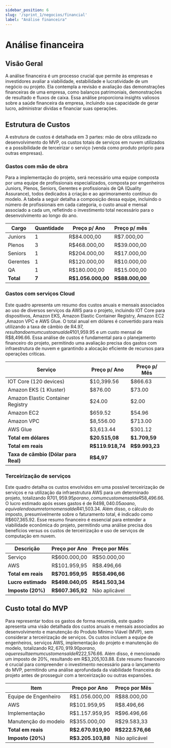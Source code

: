 ```yaml
---
sidebar_position: 6
slug: '/sprint_1/negocios/financial'
label: "Análise financeira"
---
```


# Análise financeira

## Visão Geral

A análise financeira é um processo crucial que permite às empresas e investidores avaliar a viabilidade, estabilidade e lucratividade de um negócio ou projeto. Ela contempla a revisão e avaliação das demonstrações financeiras de uma empresa, como balanços patrimoniais, demonstrações de resultado e fluxos de caixa. Essa análise proporciona insights valiosos sobre a saúde financeira da empresa, incluindo sua capacidade de gerar lucro, administrar dívidas e financiar suas operações.

## Estrutura de Custos

A estrutura de custos é detalhada em 3 partes: mão de obra utilizada no desenvolvimento do MVP, os custos totais de serviços em nuvem utilizados e a possibilidade de terceirizar o serviço (venda como produto próprio para outras empresas).

### Gastos com mão de obra

Para a implementação do projeto, será necessário uma equipe composta por uma equipe de profissionais especializados, composta por engenheiros Juniors, Plenos, Seniors, Gerentes e profissionais de QA (Quality Assurance), todos dedicados à criação e ao aprimoramento contínuo do modelo. A tabela a seguir detalha a composição dessa equipe, incluindo o número de profissionais em cada categoria, o custo anual e mensal associado a cada um, refletindo o investimento total necessário para o desenvolvimento ao longo do ano.

| Cargo     | Quantidade | Preço p/ Ano   | Preço p/ mês |
|-----------|------------|----------------|--------------|
| Juniors   | 1          | R$84.000,00    | R$7.000,00   |
| Plenos    | 3          | R$468.000,00   | R$39.000,00  |
| Seniors   | 1          | R$204.000,00   | R$17.000,00  |
| Gerentes  | 1          | R$120.000,00   | R$10.000,00  |
| QA        | 1          | R$180.000,00   | R$15.000,00  |
| **Total** | **7**      | **R$1.056.000,00** | **R$88.000,00** |

### Gastos com serviços Cloud

Este quadro apresenta um resumo dos custos anuais e mensais associados ao uso de diversos serviços da AWS para o projeto, incluindo IOT Core para dispositivos, Amazon EKS, Amazon Elastic Container Registry, Amazon EC2 ,Amazon VPC e AWS Glue. O total anual em dólares é convertido para reais utilizando a taxa de câmbio de R$4.97, resultando em um custo anual de R$101,959.95 e um custo mensal de R$8,496.66. Essa análise de custos é fundamental para o planejamento financeiro do projeto, permitindo uma avaliação precisa dos gastos com infraestrutura de nuvem e garantindo a alocação eficiente de recursos para operações críticas.

| Serviço                             | Preço p/ Ano   | Preço p/ Mês |
|-------------------------------------|----------------|--------------|
| IOT Core (120 devices)              | $10,399.56     | $866.63      |
| Amazon EKS (1 Kluster)              | $876.00        | $73.00       |
| Amazon Elastic Container Registry   | $24.00         | $2.00        |
| Amazon EC2                          | $659.52        | $54.96       |
| Amazon VPC                          | $8,556.00      | $713.00      |
| AWS Glue                            | $3,613.44      | $301.12      |
| **Total em dólares**                | **$20.515,08** | **$1.709,59** |
| **Total em reais**                  | **R$119.918,74** | **R$9.993,23** |
| **Taxa de câmbio (Dólar para Real)**| **R$4,97**     |              |

### Terceirização de serviços

Este quadro detalha os custos envolvidos em uma possível terceirização de serviços e na utilização da infraestrutura AWS para um determinado projeto, totalizando R$701,959.95 por ano, com um custo mensal de R$58,496.66. O lucro estimado após esses gastos é de R$498,040.05 ao ano, equivalendo a um retorno mensal de R$41,503.34. Além disso, o cálculo do imposto, presumivelmente sobre o faturamento total, é indicado como R$607,365.92. Esse resumo financeiro é essencial para entender a viabilidade econômica do projeto, permitindo uma análise precisa dos benefícios versus os custos de terceirização e uso de serviços de computação em nuvem.

| Descrição                | Preço por Ano   | Preço por Mês |
|--------------------------|-----------------|---------------|
| Serviço                  | R$600.000,00    | R$50.000,00   |
| AWS                      | R$101.959,95    | R$8.496,66    |
| **Total em reais**       | **R$701.959,95**| **R$58.496,66**|
| **Lucro estimado**       | **R$498.040,05**| **R$41.503,34**|
| **Imposto (20%)**        | **R$607.365,92**| Não aplicável |

## Custo total do MVP

Para representar todos os gastos de forma resumida, este quadro apresenta uma visão detalhada dos custos anuais e mensais associados ao desenvolvimento e manutenção do Produto Mínimo Viável (MVP), sem considerar a terceirização de serviços. Os custos incluem a equipe de engenheiros, serviços AWS, implementação do projeto e manutenção do modelo, totalizando R$2,670,919.90 por ano, o que resulta em um custo mensal de R$222,576.66. Além disso, é mencionado um imposto de 20%, resultando em R$3,205,103.88. Este resumo financeiro é crucial para compreender o investimento necessário para o lançamento do MVP, permitindo uma análise aprofundada da viabilidade financeira do projeto antes de prosseguir com a terceirização ou outras expansões.

| Item                   | Preço por Ano    | Preço por Mês  |
|------------------------|------------------|----------------|
| Equipe de Engenheiro   | R$1.056.000,00   | R$88.000,00    |
| AWS                    | R$101.959,95     | R$8.496,66     |
| Implementação          | R$1.157.959,95   | R$96.496,66    |
| Manutenção do modelo   | R$355.000,00     | R$29.583,33    |
| **Total em reais**     | **R$2.670.919,90** | **R$222.576,66**|
| **Imposto (20%)**      | **R$3.205.103,88**| Não aplicável  |
